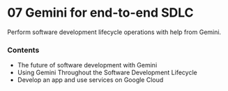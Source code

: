 # 07 Gemini for end-to-end SDLC
Perform software development lifecycle operations with help from Gemini.

### Contents
- The future of software development with Gemini
- Using Gemini Throughout the Software Development Lifecycle
- Develop an app and use services on Google Cloud
